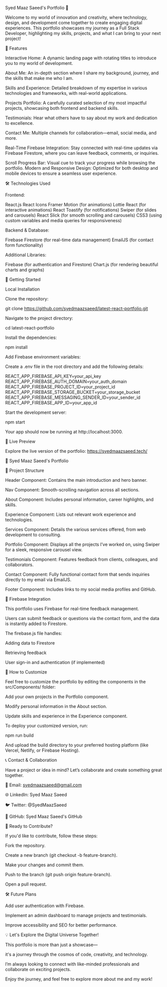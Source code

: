 Syed Maaz Saeed's Portfolio 🚀

Welcome to my world of innovation and creativity, where technology, design, and development come together to create engaging digital experiences. This portfolio showcases my journey as a Full Stack Developer, highlighting my skills, projects, and what I can bring to your next project!

🌟 Features

Interactive Home: A dynamic landing page with rotating titles to introduce you to my world of development.

About Me: An in-depth section where I share my background, journey, and the skills that make me who I am.

Skills and Experience: Detailed breakdown of my expertise in various technologies and frameworks, with real-world applications.

Projects Portfolio: A carefully curated selection of my most impactful projects, showcasing both frontend and backend skills.

Testimonials: Hear what others have to say about my work and dedication to excellence.

Contact Me: Multiple channels for collaboration—email, social media, and more.

Real-Time Firebase Integration: Stay connected with real-time updates via Firebase Firestore, where you can leave feedback, comments, or inquiries.

Scroll Progress Bar: Visual cue to track your progress while browsing the portfolio.
Modern and Responsive Design: Optimized for both desktop and mobile devices to ensure a seamless user experience.

🛠️ Technologies Used

Frontend:

React.js
React Icons
Framer Motion (for animations)
Lottie React (for interactive animations)
React Toastify (for notifications)
Swiper (for slides and carousels)
React Slick (for smooth scrolling and carousels)
CSS3 (using custom variables and media queries for responsiveness)

Backend & Database:

Firebase Firestore (for real-time data management)
EmailJS (for contact form functionality)


Additional Libraries:

Firebase (for authentication and Firestore)
Chart.js (for rendering beautiful charts and graphs)

🚀 Getting Started

Local Installation

Clone the repository:

git clone https://github.com/syedmaazsaeed/latest-react-portfolio.git

Navigate to the project directory:

cd latest-react-portfolio

Install the dependencies:


npm install

Add Firebase environment variables:

Create a .env file in the root directory and add the following details:


REACT_APP_FIREBASE_API_KEY=your_api_key
REACT_APP_FIREBASE_AUTH_DOMAIN=your_auth_domain
REACT_APP_FIREBASE_PROJECT_ID=your_project_id
REACT_APP_FIREBASE_STORAGE_BUCKET=your_storage_bucket
REACT_APP_FIREBASE_MESSAGING_SENDER_ID=your_sender_id
REACT_APP_FIREBASE_APP_ID=your_app_id

Start the development server:

npm start

Your app should now be running at http://localhost:3000.

🌌 Live Preview

Explore the live version of the portfolio: https://syedmaazsaeed.tech/

🔗 Syed Maaz Saeed's Portfolio

📂 Project Structure

Header Component: Contains the main introduction and hero banner.

Nav Component: Smooth-scrolling navigation across all sections.

About Component: Includes personal information, career highlights, and skills.

Experience Component: Lists out relevant work experience and technologies.

Services Component: Details the various services offered, from web development to consulting.

Portfolio Component: Displays all the projects I’ve worked on, using Swiper for a sleek, responsive carousel view.

Testimonials Component: Features feedback from clients, colleagues, and collaborators.

Contact Component: Fully functional contact form that sends inquiries directly to my email via EmailJS.

Footer Component: Includes links to my social media profiles and GitHub.


📜 Firebase Integration

This portfolio uses Firebase for real-time feedback management.

 Users can submit feedback or questions via the contact form, and the data is instantly added to Firestore.

The firebase.js file handles:

Adding data to Firestore

Retrieving feedback

User sign-in and authentication (if implemented)

🌟 How to Customize

Feel free to customize the portfolio by editing the components in the src/Components/ folder:

Add your own projects in the Portfolio component.

Modify personal information in the About section.

Update skills and experience in the Experience component.


To deploy your customized version, run:


npm run build

And upload the build directory to your preferred hosting platform (like Vercel, Netlify, or Firebase Hosting).

📞 Contact & Collaboration

Have a project or idea in mind? Let’s collaborate and create something great together.

📧 Email: syedmaazsaeed@gmail.com

🌐 LinkedIn: Syed Maaz Saeed

🐦 Twitter: @SyedMaazSaeed

🔗 GitHub: Syed Maaz Saeed's GitHub

🌟 Ready to Contribute?

If you'd like to contribute, follow these steps:

Fork the repository.

Create a new branch (git checkout -b feature-branch).

Make your changes and commit them.

Push to the branch (git push origin feature-branch).

Open a pull request.


🛠 Future Plans

Add user authentication with Firebase.

Implement an admin dashboard to manage projects and testimonials.

Improve accessibility and SEO for better performance.


💡 Let's Explore the Digital Universe Together!

This portfolio is more than just a showcase—

it's a journey through the cosmos of code, creativity, and technology.

 I’m always looking to connect with like-minded professionals and collaborate on exciting projects.

Enjoy the journey, and feel free to explore more about me and my work!






